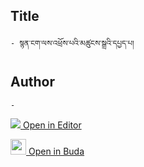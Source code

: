 ## Title
	- སྙན་ངག་ལས་འཕྲོས་པའི་མཚུངས་སྒྲའི་དཔྱད་པ།

## Author
	- 



[<img src="https://img.icons8.com/color/25/000000/edit-property.png"> Open in Editor](http://editor.openpecha.org/P000573)

[<img width="25" src="https://library.bdrc.io/icons/BUDA-small.svg"> Open in Buda](https://library.bdrc.io/show/bdr:IE0OPP000573)
